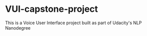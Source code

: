 # VUI-capstone-project
This is a Voice User Interface project built as part of Udacity's NLP Nanodegree

